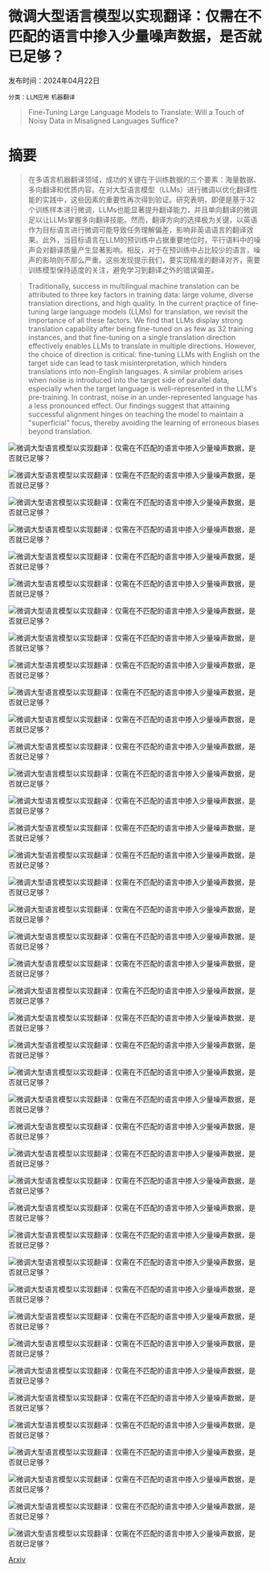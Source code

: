 # 微调大型语言模型以实现翻译：仅需在不匹配的语言中掺入少量噪声数据，是否就已足够？

发布时间：2024年04月22日

`分类：LLM应用` `机器翻译`

> Fine-Tuning Large Language Models to Translate: Will a Touch of Noisy Data in Misaligned Languages Suffice?

# 摘要

> 在多语言机器翻译领域，成功的关键在于训练数据的三个要素：海量数据、多向翻译和优质内容。在对大型语言模型（LLMs）进行微调以优化翻译性能的实践中，这些因素的重要性再次得到验证。研究表明，即便是基于32个训练样本进行微调，LLMs也能显著提升翻译能力，并且单向翻译的微调足以让LLMs掌握多向翻译技能。然而，翻译方向的选择极为关键，以英语作为目标语言进行微调可能导致任务理解偏差，影响非英语语言的翻译效果。此外，当目标语言在LLM的预训练中占据重要地位时，平行语料中的噪声会对翻译质量产生显著影响。相反，对于在预训练中占比较少的语言，噪声的影响则不那么严重。这些发现提示我们，要实现精准的翻译对齐，需要训练模型保持适度的关注，避免学习到翻译之外的错误偏差。

> Traditionally, success in multilingual machine translation can be attributed to three key factors in training data: large volume, diverse translation directions, and high quality. In the current practice of fine-tuning large language models (LLMs) for translation, we revisit the importance of all these factors. We find that LLMs display strong translation capability after being fine-tuned on as few as 32 training instances, and that fine-tuning on a single translation direction effectively enables LLMs to translate in multiple directions. However, the choice of direction is critical: fine-tuning LLMs with English on the target side can lead to task misinterpretation, which hinders translations into non-English languages. A similar problem arises when noise is introduced into the target side of parallel data, especially when the target language is well-represented in the LLM's pre-training. In contrast, noise in an under-represented language has a less pronounced effect. Our findings suggest that attaining successful alignment hinges on teaching the model to maintain a "superficial" focus, thereby avoiding the learning of erroneous biases beyond translation.

![微调大型语言模型以实现翻译：仅需在不匹配的语言中掺入少量噪声数据，是否就已足够？](../../../paper_images/2404.14122/x1.png)

![微调大型语言模型以实现翻译：仅需在不匹配的语言中掺入少量噪声数据，是否就已足够？](../../../paper_images/2404.14122/x2.png)

![微调大型语言模型以实现翻译：仅需在不匹配的语言中掺入少量噪声数据，是否就已足够？](../../../paper_images/2404.14122/x3.png)

![微调大型语言模型以实现翻译：仅需在不匹配的语言中掺入少量噪声数据，是否就已足够？](../../../paper_images/2404.14122/x4.png)

![微调大型语言模型以实现翻译：仅需在不匹配的语言中掺入少量噪声数据，是否就已足够？](../../../paper_images/2404.14122/x5.png)

![微调大型语言模型以实现翻译：仅需在不匹配的语言中掺入少量噪声数据，是否就已足够？](../../../paper_images/2404.14122/x6.png)

![微调大型语言模型以实现翻译：仅需在不匹配的语言中掺入少量噪声数据，是否就已足够？](../../../paper_images/2404.14122/x7.png)

![微调大型语言模型以实现翻译：仅需在不匹配的语言中掺入少量噪声数据，是否就已足够？](../../../paper_images/2404.14122/x8.png)

![微调大型语言模型以实现翻译：仅需在不匹配的语言中掺入少量噪声数据，是否就已足够？](../../../paper_images/2404.14122/x9.png)

![微调大型语言模型以实现翻译：仅需在不匹配的语言中掺入少量噪声数据，是否就已足够？](../../../paper_images/2404.14122/x10.png)

![微调大型语言模型以实现翻译：仅需在不匹配的语言中掺入少量噪声数据，是否就已足够？](../../../paper_images/2404.14122/x11.png)

![微调大型语言模型以实现翻译：仅需在不匹配的语言中掺入少量噪声数据，是否就已足够？](../../../paper_images/2404.14122/x12.png)

![微调大型语言模型以实现翻译：仅需在不匹配的语言中掺入少量噪声数据，是否就已足够？](../../../paper_images/2404.14122/x13.png)

![微调大型语言模型以实现翻译：仅需在不匹配的语言中掺入少量噪声数据，是否就已足够？](../../../paper_images/2404.14122/x14.png)

![微调大型语言模型以实现翻译：仅需在不匹配的语言中掺入少量噪声数据，是否就已足够？](../../../paper_images/2404.14122/x15.png)

![微调大型语言模型以实现翻译：仅需在不匹配的语言中掺入少量噪声数据，是否就已足够？](../../../paper_images/2404.14122/x16.png)

![微调大型语言模型以实现翻译：仅需在不匹配的语言中掺入少量噪声数据，是否就已足够？](../../../paper_images/2404.14122/x17.png)

![微调大型语言模型以实现翻译：仅需在不匹配的语言中掺入少量噪声数据，是否就已足够？](../../../paper_images/2404.14122/x18.png)

![微调大型语言模型以实现翻译：仅需在不匹配的语言中掺入少量噪声数据，是否就已足够？](../../../paper_images/2404.14122/x19.png)

![微调大型语言模型以实现翻译：仅需在不匹配的语言中掺入少量噪声数据，是否就已足够？](../../../paper_images/2404.14122/x20.png)

![微调大型语言模型以实现翻译：仅需在不匹配的语言中掺入少量噪声数据，是否就已足够？](../../../paper_images/2404.14122/x21.png)

![微调大型语言模型以实现翻译：仅需在不匹配的语言中掺入少量噪声数据，是否就已足够？](../../../paper_images/2404.14122/x22.png)

![微调大型语言模型以实现翻译：仅需在不匹配的语言中掺入少量噪声数据，是否就已足够？](../../../paper_images/2404.14122/x23.png)

![微调大型语言模型以实现翻译：仅需在不匹配的语言中掺入少量噪声数据，是否就已足够？](../../../paper_images/2404.14122/x24.png)

![微调大型语言模型以实现翻译：仅需在不匹配的语言中掺入少量噪声数据，是否就已足够？](../../../paper_images/2404.14122/x25.png)

![微调大型语言模型以实现翻译：仅需在不匹配的语言中掺入少量噪声数据，是否就已足够？](../../../paper_images/2404.14122/x26.png)

![微调大型语言模型以实现翻译：仅需在不匹配的语言中掺入少量噪声数据，是否就已足够？](../../../paper_images/2404.14122/x27.png)

![微调大型语言模型以实现翻译：仅需在不匹配的语言中掺入少量噪声数据，是否就已足够？](../../../paper_images/2404.14122/x28.png)

![微调大型语言模型以实现翻译：仅需在不匹配的语言中掺入少量噪声数据，是否就已足够？](../../../paper_images/2404.14122/x29.png)

![微调大型语言模型以实现翻译：仅需在不匹配的语言中掺入少量噪声数据，是否就已足够？](../../../paper_images/2404.14122/x30.png)

![微调大型语言模型以实现翻译：仅需在不匹配的语言中掺入少量噪声数据，是否就已足够？](../../../paper_images/2404.14122/x31.png)

![微调大型语言模型以实现翻译：仅需在不匹配的语言中掺入少量噪声数据，是否就已足够？](../../../paper_images/2404.14122/x32.png)

![微调大型语言模型以实现翻译：仅需在不匹配的语言中掺入少量噪声数据，是否就已足够？](../../../paper_images/2404.14122/x33.png)

![微调大型语言模型以实现翻译：仅需在不匹配的语言中掺入少量噪声数据，是否就已足够？](../../../paper_images/2404.14122/x34.png)

![微调大型语言模型以实现翻译：仅需在不匹配的语言中掺入少量噪声数据，是否就已足够？](../../../paper_images/2404.14122/x35.png)

![微调大型语言模型以实现翻译：仅需在不匹配的语言中掺入少量噪声数据，是否就已足够？](../../../paper_images/2404.14122/x36.png)

![微调大型语言模型以实现翻译：仅需在不匹配的语言中掺入少量噪声数据，是否就已足够？](../../../paper_images/2404.14122/x37.png)

![微调大型语言模型以实现翻译：仅需在不匹配的语言中掺入少量噪声数据，是否就已足够？](../../../paper_images/2404.14122/x38.png)

![微调大型语言模型以实现翻译：仅需在不匹配的语言中掺入少量噪声数据，是否就已足够？](../../../paper_images/2404.14122/x39.png)

![微调大型语言模型以实现翻译：仅需在不匹配的语言中掺入少量噪声数据，是否就已足够？](../../../paper_images/2404.14122/x40.png)

![微调大型语言模型以实现翻译：仅需在不匹配的语言中掺入少量噪声数据，是否就已足够？](../../../paper_images/2404.14122/x41.png)

[Arxiv](https://arxiv.org/abs/2404.14122)